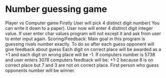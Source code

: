 # Number guessing game
Player vs Computer game 
Firstly User will pick 4 distinct digit number( You can write it down to a paper).
User now will enter 4 distinct digit integer value. If user enter char values program will not except it and ask from user to enter input again.
Scoring/Feedback:
 Main goal in this program is guessing rivals number exactly. To do so after each guess opponent will give feedback about guess
 Each digit on correct place will be awarded as a +1 and each digit on wrong place will be -1. İf computers number is 5738 and user enters 3078 computers
 feedback will be: +1-2 because 8 is on correct place but 7 and 3 are not on correct place.
 First person who guess opponents number will be winner.
